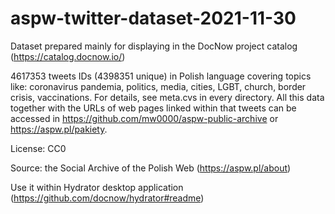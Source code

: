# aspw-twitter-dataset-2021-11-30

Dataset prepared mainly for displaying in the DocNow project catalog (https://catalog.docnow.io/)

4617353 tweets IDs (4398351 unique) in Polish language covering topics like: coronavirus pandemia, politics, media, cities, LGBT, church, border crisis, vaccinations. For details, see meta.cvs in every directory. All this data together with the URLs of web pages linked within that tweets can be accessed in https://github.com/mw0000/aspw-public-archive or https://aspw.pl/pakiety.

License: CC0

Source: the Social Archive of the Polish Web (https://aspw.pl/about)

Use it within Hydrator desktop application (https://github.com/docnow/hydrator#readme)


